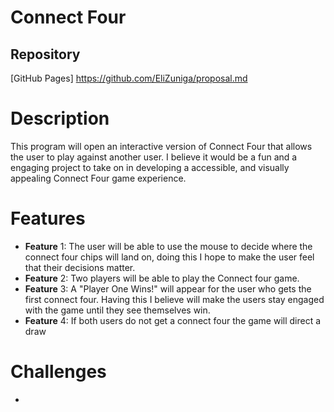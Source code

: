 # Connect Four

## Repository
[GitHub Pages] https://github.com/EliZuniga/proposal.md

# Description
This program will open an interactive version of Connect Four that allows the user to play against another user. I believe it would be a fun and a engaging project to take on in developing a accessible, and visually appealing Connect Four game experience. 

# Features 
* **Feature** 1: The user will be able to use the mouse to decide where the connect four chips will land on, doing this I hope to make the user feel that their decisions matter.
* **Feature** 2: Two players will be able to play the Connect four game.
* **Feature** 3: A "Player One Wins!" will appear for the user who gets the first connect four. Having this I believe will make the users stay engaged with the game until they see themselves win.
* **Feature** 4: If both users do not get a connect four the game will direct a draw

# Challenges
*
